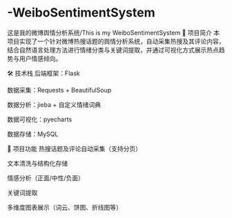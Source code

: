 # -WeiboSentimentSystem
这是我的微博舆情分析系统/This is my WeiboSentimentSystem
📌 项目简介
本项目实现了一个针对微博热搜话题的舆情分析系统，自动采集热搜及其评论内容，结合自然语言处理方法进行情绪分类与关键词提取，并通过可视化方式展示热点趋势与用户情感倾向。

🛠️ 技术栈
后端框架：Flask

数据采集：Requests + BeautifulSoup

数据分析：jieba + 自定义情绪词典

数据可视化：pyecharts

数据存储：MySQL

🚀 项目功能
 热搜话题及评论自动采集（支持分页）

 文本清洗与结构化存储

 情感分析（正面/中性/负面）

 关键词提取

 多维度图表展示（词云、饼图、折线图等）
